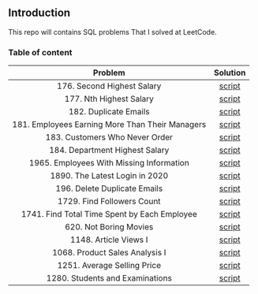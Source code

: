 ## Introduction 
This repo will contains SQL problems That I solved at LeetCode. 

### Table of content 

| Problem      | Solution |
| :-----------: | :-----------: |
| 176. Second Highest Salary| [script](sql_scripts/176.%20Second%20Highest%20Salary.sql)|
| 177. Nth Highest Salary| [script](sql_scripts/177.%20Nth%20Highest%20Salary.sql)|
| 182. Duplicate Emails| [script](sql_scripts/182.%20Duplicate%20Emails.sql)|
| 181. Employees Earning More Than Their Managers| [script](sql_scripts/181.%20Employees%20Earning%20More%20Than%20Their%20Managers.sql)|
| 183. Customers Who Never Order| [script](sql_scripts/183.%20Customers%20Who%20Never%20Order.sql)|
| 184. Department Highest Salary| [script](sql_scripts/184.%20Department%20Highest%20Salary.sql)|
| 1965. Employees With Missing Information| [script](sql_scripts/1965.%20Employees%20With%20Missing%20Information.sql)|
| 1890. The Latest Login in 2020| [script](sql_scripts/1890.%20The%20Latest%20Login%20in%202020.sql)|
| 196. Delete Duplicate Emails| [script](sql_scripts/196.%20Delete%20Duplicate%20Emails.sql)|
| 1729. Find Followers Count| [script](sql_scripts/1729.%20Find%20Followers%20Count.sql)|
| 1741. Find Total Time Spent by Each Employee| [script](sql_scripts/1741.%20Find%20Total%20Time%20Spent%20by%20Each%20Employee.sql)|
| 620. Not Boring Movies| [script](sql_scripts/620.%20Not%20Boring%20Movies.sql)|
| 1148. Article Views I| [script](sql_scripts/1148.%20Article%20Views%20I.sql)|
| 1068. Product Sales Analysis I| [script](sql_scripts/1068.%20Product%20Sales%20Analysis%20I.sql)|
| 1251. Average Selling Price| [script](sql_scripts/1251.%20Average%20Selling%20Price.sql)|
| 1280. Students and Examinations| [script](sql_scripts/1280.%20Students%20and%20Examinations.sql)|